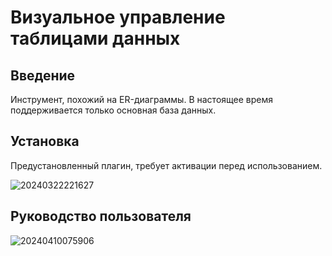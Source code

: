 # Визуальное управление таблицами данных

<PluginInfo name="graph-collection-manager"></PluginInfo>

## Введение

Инструмент, похожий на ER-диаграммы. В настоящее время поддерживается только основная база данных.

## Установка

Предустановленный плагин, требует активации перед использованием.

![20240322221627](https://static-docs.nocobase.com/20240322221627.png)

## Руководство пользователя

![20240410075906](https://static-docs.nocobase.com/20240410075906.png)